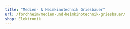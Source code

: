 ```yaml
---
title: "Medien- & Heimkinotechnik Griesbauer"
url: /forchheim/medien-und-heimkinotechnik-griesbauer/
shop: Elektronik
---
```


